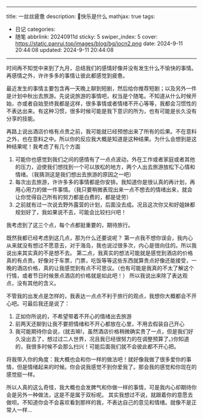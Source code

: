 <!--
 * @Author: panr99 1547177202@qq.com
 * @Date: 2024-09-12 08:42:56
 * @LastEditors: panr99 1547177202@qq.com
 * @LastEditTime: 2024-09-12 08:44:03
 * @FilePath: \blog.panrui.top\source\_posts\2024-9-11-day.md
 * @Description: 这是默认设置,请设置`customMade`, 打开koroFileHeader查看配置 进行设置: https://github.com/OBKoro1/koro1FileHeader/wiki/%E9%85%8D%E7%BD%AE
-->
---
title: 一丝丝疲惫
description: 🥧快乐是什么
mathjax: true
tags:
  - 日记
categories:
  - 随笔
abbrlink: 20240911d
sticky: 5
swiper_index: 5
cover: https://static.panrui.top/images/blog/bg/iocn2.png
date: 2024-9-11 20:44:08
updated: 2024-9-11 20:44:08
---

时间再不知觉中来到了九月，总结我们的感情好像并没有发生什么不愉快的事情。再感情之外，许许多多的事情让彼此都感觉到疲惫。

最近发生的事情主要包含再一天晚上聊到短剧，然后给你推荐短剧；以及另外一件是计划中秋出去旅游。先说说旅游的事情吧，权当是个随笔。不知道从什么时候开始，亦或者自始至终我都是这样，很多事情或者情绪不开心等等，我都会习惯性的不表达出来。有这种习惯，很多时候可能是我下意识的所为，也有可能是长久没有分享的技能。

再路上说出酒店价格有点贵之前，我可能就已经预想出来了所有的后果。不在意料之外，也在意料之中。所以你的反应我大概是知道是这种结果。为什么会想到是这种结果呢！我考虑了有几个方面
1. 可能你也感觉到我们之间的感情有了一点点波动，外在工作或者家庭或者其他的压力，迫使我们想找到一个可以放松的地方，两个人出去旅游放松下心情和情绪。（我猜测这是我们想出去旅游的原因之一吧）
2. 每次出去旅游，许许多多的事情都是你安排。我知道你是很认真的再计划，再用心用力的做一件事情。（我只要稍微表现出来一点不想去的情绪出来，就会让你觉得自己所有的努力都是白费的，都是徒劳）
3. 之前就有过一次说去野外露营的计划，后面没去成。况且这次你又和好姐妹都规划好了，我如果说不去，可能会比较扫兴吧！

我考虑到了这三个点，每个点都挺重要的，期待旅行。

既然我都已经考虑到这几点，那为什么还要说呢？
第一点我不想你误会，我内心从来就没有想过不愿意去，对于海岛，我也说过很多次，内心是很向往的。所以我说出来其实真的不是想不去。
第二点，我真实的想法可能就是感觉到酒店的价格真的有点贵。好像对于车票，门票，吃饭等等这些东西就算贵点好像还能接受，一晚的酒店价格，真的让我感觉到有点不可思议。（也有可能是我真的不太了解这个行情，或者节日时候景点酒店的价格就是如此吧！）
所以我说出来除了表达观点，没有其他的含义。

不管我的出发点是怎样的，我表达一点点不利于旅行的观点，我想你大概都会不开心吧。可最后我还是说了：
1. 正如你所说的，不希望带着不开心的情绪出去旅游
2. 前两天还聊到让我不要把情绪和不开心都放在心里，不用去假装自己开心
3. 我可能期待你会说，(就去嘛!，虽然酒店价格稍微确实贵了一点，但是我们好久没出去了，想过过二人世界，况且我已经很努力的在调整预算了。)你知道的，我很多时候不会那么扫兴！可能后面我们就不会彼此都不开心把。

将我带入你的角度：我大概也会和你一样的做法吧！就好像我做了很多爱你的事情，但是情绪起来的时候。你会说我感觉不到你爱我了。那会我的感觉和你现在的感觉挺一样。

所以人真的这么奇怪，我大概也会发脾气和你做一样的事情，可是我内心却期待你会是另外一种做法，这是不是属于双标呢。
其实我想过不说，就跟着你的意愿去做呗。不知道你会不会喜欢看到那样的我，不表达自己的意见和情绪。就像不是正常人一样...
